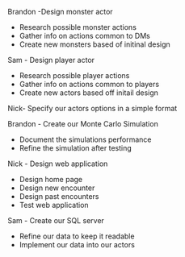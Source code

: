 

Brandon -Design monster actor
  - Research possible monster actions
  - Gather info on actions common to DMs
  - Create new monsters based of initinal design
  
Sam - Design player actor
  - Research possible player actions
  - Gather info on actions common to players
  - Create new actors based off initail design

Nick- Specify our actors options in a simple format

Brandon - Create our Monte Carlo Simulation
  - Document the simulations performance
  - Refine the simulation after testing

Nick - Design web application
  - Design home page
  - Design new encounter
  - Design past encounters
  - Test web application

Sam - Create our SQL server 
  - Refine our data to keep it readable
  - Implement our data into our actors
  
  

